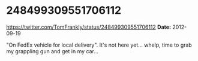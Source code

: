 # 248499309551706112
https://twitter.com/TomFrankly/status/248499309551706112
**Date:** 2012-09-19

"On FedEx vehicle for local delivery". It's not here yet... whelp, time to grab my grappling gun and get in my car...
